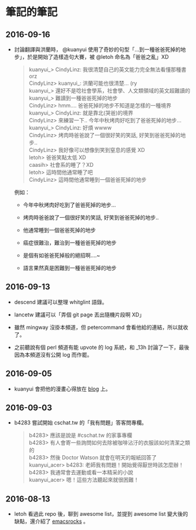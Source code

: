 # 筆記的筆記

## 2016-09-16

  * 討論翻譯與洪蘭時， @kuanyui 使用了奇妙的句型「...到一種爸爸死掉的地步」，於是開始了造樣造句大賽，被  @letoh 命名為「爸爸之亂」XD

    > kuanyui_> CindyLinz: 我很清楚自己的英文能力完全無法看懂那種書 orz  
    > CindyLinz> kuanyui_: 洪蘭可能也很清楚... (ry  
    > kuanyui_> 還好不是唸社會學系，社會學、人文類領域的英文超難讀的  
    > kuanyui_> 難讀到一種爸爸死掉的地步  
    > CindyLinz> hmm.... 爸爸死掉的地步不知道是怎樣的一種境界  
    > kuanyui_> CindyLinz: 就是靠北(哭爸)的境界  
    > CindyLinz> 來練習一下.. 今年中秋烤肉好吃到了爸爸死掉的地步...  
    > kuanyui_> CindyLinz: 好煩 wwww  
    > CindyLinz> 烤肉時爸爸說了一個很好笑的笑話, 好笑到爸爸死掉的地步..  
    > CindyLinz> 我好像可以想像到笑到窒息的感覺 XD  
    > letoh> 爸爸笑點太低 XD  
    > caasih> 社會系的睡了？XD  
    > letoh> 這時間他通常睡了吧  
    > CindyLinz> 這時間他通常睡到一個爸爸死掉的地步  

    例如：

    * 今年中秋烤肉好吃到了爸爸死掉的地步...

    * 烤肉時爸爸說了一個很好笑的笑話, 好笑到爸爸死掉的地步..

    * 他通常睡到一個爸爸死掉的地步

    * 癌症很難治，難治到一種爸爸死掉的地步

    * 是個有如爸爸死掉般的絕招啊....~

    * 語言果然真是困難到一種爸爸死掉的地步

## 2016-09-13

  * descend 建議可以整理 whitglint 語錄。

  * lancetw 建議可以「弄個 git page 丟出隨機片段啊 XD」

  * 雖然 mingway 沒掛本頻道，但 petercommand 會看他給的連結，所以就收了。

  * 之前聽說有個 perl 頻道有能 upvote 的 log 系統，和 _13h 討論了一下，最後因為本頻道沒有公開 log 而作罷。

## 2016-09-05

  * kuanyui 會把他的漫畫心得放在 [blog][kuanyui-comics] 上。

  [kuanyui-comics]: http://kuanyui.github.io/comics/

## 2016-09-03

  * b4283 嘗試開始 cschat.tw 的「我有問題」答客問專欄。

    > b4283> 應該是說是 #cschat.tw 的家事專欄  
    > b4283> 有人會寄一些詢問如何去除被咖啡沾汙的衣服該如何清潔之類的  
    > b4283> 然後 Doctor Watson 就會在明天的報紙回答了  
    > kuanyui_acer> b4283: 老師我有問題！開始覺得厭世時該怎麼辦！  
    > b4283> 我通常會去運動或看一本精采的小說  
    > kuanyui_acer> 嗯！這些方法聽起來就很困難！

## 2016-08-13

  * letoh 看過此 repo 後，聊到 awesome list，並提到 awesome list 變大後的缺點，還介紹了 [emacsrocks][emacsrocks] 。

  [emacsrocks]: http://emacsrocks.com/
